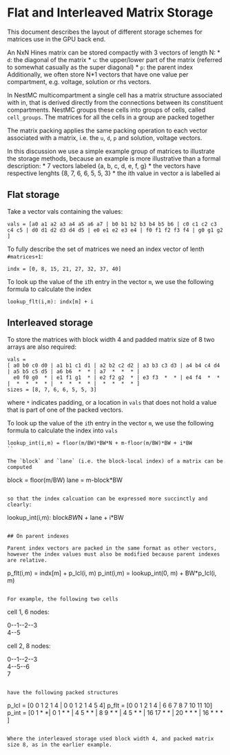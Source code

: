# Flat and Interleaved Matrix Storage

This document describes the layout of different storage schemes for matrices use in the GPU back end.

An NxN Hines matrix can be stored compactly with 3 vectors of length N:
    * `d`: the diagonal of the matrix
    * `u`: the upper/lower part of the matrix (referred to somewhat casually as the super diagonal)
    * `p`: the parent index
Additionally, we often store N*1 vectors that have one value per compartment, e.g. voltage, solution or rhs vectors.

In NestMC multicompartment a single cell has a matrix structure associated with in, that is derived directly from the connections between its constituent compartments. NestMC groups these cells into groups of cells, called `cell_groups`. The matrices for all the cells in a group are packed together 

The matrix packing applies the same packing operation to each vector associated with a matrix, i.e. the `u`, `d`, `p` and solution, voltage vectors.

In this discussion we use a simple example group of matrices to illustrate the storage methods, because an example is more illustrative than a formal description:
    * 7 vectors labeled {a, b, c, d, e, f, g}
    * the vectors have respective lenghts {8, 7, 6, 6, 5, 5, 3}
    * the ith value in vector a is labelled ai

## Flat storage

Take a vector vals containing the values:

```
vals = [a0 a1 a2 a3 a4 a5 a6 a7 | b0 b1 b2 b3 b4 b5 b6 | c0 c1 c2 c3 c4 c5 | d0 d1 d2 d3 d4 d5 | e0 e1 e2 e3 e4 | f0 f1 f2 f3 f4 | g0 g1 g2 ]
```

To fully describe the set of matrices we need an index vector of lenth `#matrices+1`:

```
indx = [0, 8, 15, 21, 27, 32, 37, 40]
```

To look up the value of the `i`th entry in the vector `m`, we use the following formula to calculate the index

```
lookup_flt(i,m): indx[m] + i
```

## Interleaved storage

To store the matrices with block width 4 and padded matrix size of 8 two arrays are also required:

```
vals =
[ a0 b0 c0 d0 | a1 b1 c1 d1 | a2 b2 c2 d2 | a3 b3 c3 d3 | a4 b4 c4 d4 | a5 b5 c5 d5 | a6 b6  *  * | a7  *  *  * |
  e0 f0 g0  * | e1 f1 g1  * | e2 f2 g2  * | e3 f3  *  * | e4 f4  *  * |  *  *  *  * |  *  *  *  * |  *  *  *  * ]
sizes = [8, 7, 6, 6, 5, 5, 3]
```

where `*` indicates padding, or a location in `vals` that does not hold a value that is part of one of the packed vectors.

To look up the value of the `i`th entry in the vector `m`, we use the following formula to calculate the index into `vals`

```
lookup_int(i,m) = floor(m/BW)*BW*N + m-floor(m/BW)*BW + i*BW
``

The `block` and `lane` (i.e. the block-local index) of a matrix can be computed

```
block = floor(m/BW)
lane = m-block*BW
```

so that the index calcuation can be expressed more succinctly and clearly:

```
lookup_int(i,m): block*BW*N + lane + i*BW
```

## On parent indexes

Parent index vectors are packed in the same format as other vectors, however the index values must also be modified because parent indexes are relative.

```
p_flt(i,m) = indx[m] + p_lcl(i, m)
p_int(i,m) = lookup_int(0, m) + BW*p_lcl(i, m)
```

For example, the following two cells

```
cell 1, 6 nodes:

0--1--2--3
   \
    4--5

cell 2, 8 nodes:

0--1--2--3
   \
    4--5--6
     \
      7
```

have the following packed structures

```
p_lcl = [0 0 1 2 1 4 | 0 0 1 2 1 4 5 4]
p_flt = [0 0 1 2 1 4 | 6 6 7 8 7 10 11 10]
p_int = [0 1 * *| 0 1 * * | 4 5 * * | 8 9 * * | 4 5 * * | 16 17 * * | 20 * * * | 16 * * * ]
```

Where the interleaved storage used block width 4, and packed matrix size 8, as in the earlier example.

